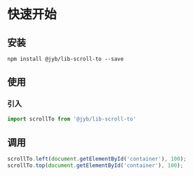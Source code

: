 # 快速开始

## 安装

```shell
npm install @jyb/lib-scroll-to --save
```

## 使用

### 引入

```javascript
import scrollTo from '@jyb/lib-scroll-to'
```

## 调用

```javascript
scrollTo.left(document.getElementById('container'), 100);
scrollTo.top(document.getElementById('container'), 100);
```



